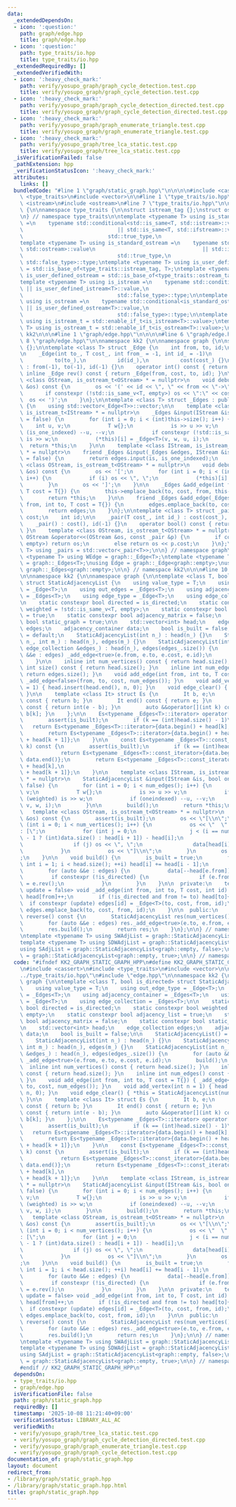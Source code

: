 ```yaml
---
data:
  _extendedDependsOn:
  - icon: ':question:'
    path: graph/edge.hpp
    title: graph/edge.hpp
  - icon: ':question:'
    path: type_traits/io.hpp
    title: type_traits/io.hpp
  _extendedRequiredBy: []
  _extendedVerifiedWith:
  - icon: ':heavy_check_mark:'
    path: verify/yosupo_graph/graph_cycle_detection.test.cpp
    title: verify/yosupo_graph/graph_cycle_detection.test.cpp
  - icon: ':heavy_check_mark:'
    path: verify/yosupo_graph/graph_cycle_detection_directed.test.cpp
    title: verify/yosupo_graph/graph_cycle_detection_directed.test.cpp
  - icon: ':heavy_check_mark:'
    path: verify/yosupo_graph/graph_enumerate_triangle.test.cpp
    title: verify/yosupo_graph/graph_enumerate_triangle.test.cpp
  - icon: ':heavy_check_mark:'
    path: verify/yosupo_graph/tree_lca_static.test.cpp
    title: verify/yosupo_graph/tree_lca_static.test.cpp
  _isVerificationFailed: false
  _pathExtension: hpp
  _verificationStatusIcon: ':heavy_check_mark:'
  attributes:
    links: []
  bundledCode: "#line 1 \"graph/static_graph.hpp\"\n\n\n\n#include <cassert>\n#include\
    \ <type_traits>\n#include <vector>\n\n#line 1 \"type_traits/io.hpp\"\n\n\n\n#include\
    \ <istream>\n#include <ostream>\n#line 7 \"type_traits/io.hpp\"\n\nnamespace kk2\
    \ {\n\nnamespace type_traits {\n\nstruct istream_tag {};\nstruct ostream_tag {};\n\
    \n} // namespace type_traits\n\ntemplate <typename T> using is_standard_istream\
    \ =\n    typename std::conditional<std::is_same<T, std::istream>::value\n    \
    \                              || std::is_same<T, std::ifstream>::value,\n   \
    \                           std::true_type,\n                              std::false_type>::type;\n\
    template <typename T> using is_standard_ostream =\n    typename std::conditional<std::is_same<T,\
    \ std::ostream>::value\n                                  || std::is_same<T, std::ofstream>::value,\n\
    \                              std::true_type,\n                             \
    \ std::false_type>::type;\ntemplate <typename T> using is_user_defined_istream\
    \ = std::is_base_of<type_traits::istream_tag, T>;\ntemplate <typename T> using\
    \ is_user_defined_ostream = std::is_base_of<type_traits::ostream_tag, T>;\n\n\
    template <typename T> using is_istream =\n    typename std::conditional<is_standard_istream<T>::value\
    \ || is_user_defined_istream<T>::value,\n                              std::true_type,\n\
    \                              std::false_type>::type;\n\ntemplate <typename T>\
    \ using is_ostream =\n    typename std::conditional<is_standard_ostream<T>::value\
    \ || is_user_defined_ostream<T>::value,\n                              std::true_type,\n\
    \                              std::false_type>::type;\n\ntemplate <typename T>\
    \ using is_istream_t = std::enable_if_t<is_istream<T>::value>;\ntemplate <typename\
    \ T> using is_ostream_t = std::enable_if_t<is_ostream<T>::value>;\n\n} // namespace\
    \ kk2\n\n\n#line 1 \"graph/edge.hpp\"\n\n\n\n#line 6 \"graph/edge.hpp\"\n\n#line\
    \ 8 \"graph/edge.hpp\"\n\nnamespace kk2 {\n\nnamespace graph {\n\nstruct empty\
    \ {};\n\ntemplate <class T> struct _Edge {\n    int from, to, id;\n    T cost;\n\
    \n    _Edge(int to_, T cost_, int from_ = -1, int id_ = -1)\n        : from(from_),\n\
    \          to(to_),\n          id(id_),\n          cost(cost_) {}\n    _Edge()\
    \ : from(-1), to(-1), id(-1) {}\n    operator int() const { return to; }\n   \
    \ inline _Edge rev() const { return _Edge(from, cost, to, id); }\n\n    template\
    \ <class OStream, is_ostream_t<OStream> * = nullptr>\n    void debug_output(OStream\
    \ &os) const {\n        os << '(' << id << \", \" << from << \"->\" << to;\n \
    \       if constexpr (!std::is_same_v<T, empty>) os << \":\" << cost;\n      \
    \  os << ')';\n    }\n};\n\ntemplate <class T> struct _Edges : public std::vector<_Edge<T>>\
    \ {\n    using std::vector<_Edge<T>>::vector;\n\n    template <class IStream,\
    \ is_istream_t<IStream> * = nullptr>\n    _Edges &input(IStream &is, bool is_one_indexed\
    \ = false) {\n        for (int i = 0; i < (int)this->size(); i++) {\n        \
    \    int u, v;\n            T w{};\n            is >> u >> v;\n            if\
    \ (is_one_indexed) --u, --v;\n            if constexpr (!std::is_same_v<T, empty>)\
    \ is >> w;\n            (*this)[i] = _Edge<T>(v, w, u, i);\n        }\n      \
    \  return *this;\n    }\n\n    template <class IStream, is_istream_t<IStream>\
    \ * = nullptr>\n    friend _Edges &input(_Edges &edges, IStream &is, bool is_one_indexed\
    \ = false) {\n        return edges.input(is, is_one_indexed);\n    }\n\n    template\
    \ <class OStream, is_ostream_t<OStream> * = nullptr>\n    void debug_output(OStream\
    \ &os) const {\n        os << '[';\n        for (int i = 0; i < (int)this->size();\
    \ i++) {\n            if (i) os << \", \";\n            (*this)[i].debug_output(os);\n\
    \        }\n        os << ']';\n    }\n\n    _Edges &add_edge(int from, int to,\
    \ T cost = T{}) {\n        this->emplace_back(to, cost, from, this->size());\n\
    \        return *this;\n    }\n\n    friend _Edges &add_edge(_Edges &edges, int\
    \ from, int to, T cost = T{}) {\n        edges.emplace_back(to, cost, from, edges.size());\n\
    \        return edges;\n    }\n};\n\ntemplate <class T> struct _pair {\n    T\
    \ cost;\n    int id;\n\n    _pair(T cost_, int id_) : cost(cost_), id(id_) {}\n\
    \    _pair() : cost(), id(-1) {}\n    operator bool() const { return id != -1;\
    \ }\n    template <class OStream, is_ostream_t<OStream> * = nullptr>\n    friend\
    \ OStream &operator<<(OStream &os, const _pair &p) {\n        if constexpr (std::is_same_v<T,\
    \ empty>) return os;\n        else return os << p.cost;\n    }\n};\ntemplate <class\
    \ T> using _pairs = std::vector<_pair<T>>;\n\n} // namespace graph\n\ntemplate\
    \ <typename T> using WEdge = graph::_Edge<T>;\ntemplate <typename T> using WEdges\
    \ = graph::_Edges<T>;\nusing Edge = graph::_Edge<graph::empty>;\nusing Edges =\
    \ graph::_Edges<graph::empty>;\n\n} // namespace kk2\n\n\n#line 10 \"graph/static_graph.hpp\"\
    \n\nnamespace kk2 {\n\nnamespace graph {\n\ntemplate <class T, bool is_directed>\
    \ struct StaticAdjacencyList {\n    using value_type = T;\n    using out_edge_type\
    \ = _Edge<T>;\n    using out_edges = _Edges<T>;\n    using adjacency_container\
    \ = _Edges<T>;\n    using edge_type = _Edge<T>;\n    using edge_collection = _Edges<T>;\n\
    \n    static constexpr bool directed = is_directed;\n    static constexpr bool\
    \ weighted = !std::is_same_v<T, empty>;\n    static constexpr bool adjacency_list\
    \ = true;\n    static constexpr bool adjacency_matrix = false;\n    static constexpr\
    \ bool static_graph = true;\n\n    std::vector<int> head;\n    edge_collection\
    \ edges;\n    adjacency_container data;\n    bool is_built = false;\n\n    StaticAdjacencyList()\
    \ = default;\n    StaticAdjacencyList(int n_) : head(n_) {}\n    StaticAdjacencyList(int\
    \ n_, int m_) : head(n_), edges(m_) {}\n    StaticAdjacencyList(int n_, const\
    \ edge_collection &edges_) : head(n_), edges(edges_.size()) {\n        for (auto\
    \ &&e : edges) _add_edge<true>(e.from, e.to, e.cost, e.id);\n        build();\n\
    \    }\n\n    inline int num_vertices() const { return head.size(); }\n    inline\
    \ int size() const { return head.size(); }\n    inline int num_edges() const {\
    \ return edges.size(); }\n    void add_edge(int from, int to, T cost = T{}) {\
    \ _add_edge<false>(from, to, cost, num_edges()); }\n    void add_vertex(int n\
    \ = 1) { head.insert(head.end(), n, 0); }\n    void edge_clear() { *this = StaticAdjacencyList(num_vertices());\
    \ }\n\n    template <class It> struct Es {\n        It b, e;\n        It begin()\
    \ const { return b; }\n        It end() const { return e; }\n        int size()\
    \ const { return int(e - b); }\n        auto &&operator[](int k) const { return\
    \ b[k]; }\n    };\n\n    Es<typename _Edges<T>::iterator> operator[](int k) {\n\
    \        assert(is_built);\n        if (k == (int)head.size() - 1)\n         \
    \   return Es<typename _Edges<T>::iterator>{data.begin() + head[k], data.end()};\n\
    \        return Es<typename _Edges<T>::iterator>{data.begin() + head[k], data.begin()\
    \ + head[k + 1]};\n    }\n\n    const Es<typename _Edges<T>::const_iterator> operator[](int\
    \ k) const {\n        assert(is_built);\n        if (k == (int)head.size() - 1)\n\
    \            return Es<typename _Edges<T>::const_iterator>{data.begin() + head[k],\
    \ data.end()};\n        return Es<typename _Edges<T>::const_iterator>{data.begin()\
    \ + head[k],\n                                                      data.begin()\
    \ + head[k + 1]};\n    }\n\n    template <class IStream, is_istream_t<IStream>\
    \ * = nullptr>\n    StaticAdjacencyList &input(IStream &is, bool oneindexed =\
    \ false) {\n        for (int i = 0; i < num_edges(); i++) {\n            int u,\
    \ v;\n            T w{};\n            is >> u >> v;\n            if constexpr\
    \ (weighted) is >> w;\n            if (oneindexed) --u, --v;\n            _add_edge<true>(u,\
    \ v, w, i);\n        }\n\n        build();\n        return *this;\n    }\n\n \
    \   template <class OStream, is_ostream_t<OStream> * = nullptr>\n    void debug_output(OStream\
    \ &os) const {\n        assert(is_built);\n        os << \"[\\n\";\n        for\
    \ (int i = 0; i < num_vertices(); i++) {\n            os << \"  \" << i << \"\
    : [\";\n            for (int j = 0;\n                 j < (i == num_vertices()\
    \ - 1 ? (int)data.size() : head[i + 1]) - head[i];\n                 j++) {\n\
    \                if (j) os << \", \";\n                data[head[i] + j].debug_output(os);\n\
    \            }\n            os << \"]\\n\";\n        }\n        os << \"]\\n\"\
    ;\n    }\n\n    void build() {\n        is_built = true;\n        for (unsigned\
    \ int i = 1; i < head.size(); ++i) head[i] += head[i - 1];\n        data.resize(head.back());\n\
    \        for (auto &&e : edges) {\n            data[--head[e.from]] = e;\n   \
    \         if constexpr (!is_directed) {\n                if (e.from != e.to) data[--head[e.to]]\
    \ = e.rev();\n            }\n        }\n    }\n\n  private:\n    template <bool\
    \ update = false> void _add_edge(int from, int to, T cost, int id) {\n       \
    \ head[from]++;\n        if (!is_directed and from != to) head[to]++;\n      \
    \  if constexpr (update) edges[id] = _Edge<T>(to, cost, from, id);\n        else\
    \ edges.emplace_back(to, cost, from, id);\n    }\n\n  public:\n    StaticAdjacencyList\
    \ reverse() const {\n        StaticAdjacencyList res(num_vertices(), num_edges());\n\
    \        for (auto &&e : edges) res._add_edge<true>(e.to, e.from, e.cost, e.id);\n\
    \        res.build();\n        return res;\n    }\n};\n\n} // namespace graph\n\
    \ntemplate <typename T> using SWAdjList = graph::StaticAdjacencyList<T, false>;\n\
    template <typename T> using SDWAdjList = graph::StaticAdjacencyList<T, true>;\n\
    using SAdjList = graph::StaticAdjacencyList<graph::empty, false>;\nusing SDAdjList\
    \ = graph::StaticAdjacencyList<graph::empty, true>;\n\n} // namespace kk2\n\n\n"
  code: "#ifndef KK2_GRAPH_STATIC_GRAPH_HPP\n#define KK2_GRAPH_STATIC_GRAPH_HPP 1\n\
    \n#include <cassert>\n#include <type_traits>\n#include <vector>\n\n#include \"\
    ../type_traits/io.hpp\"\n#include \"edge.hpp\"\n\nnamespace kk2 {\n\nnamespace\
    \ graph {\n\ntemplate <class T, bool is_directed> struct StaticAdjacencyList {\n\
    \    using value_type = T;\n    using out_edge_type = _Edge<T>;\n    using out_edges\
    \ = _Edges<T>;\n    using adjacency_container = _Edges<T>;\n    using edge_type\
    \ = _Edge<T>;\n    using edge_collection = _Edges<T>;\n\n    static constexpr\
    \ bool directed = is_directed;\n    static constexpr bool weighted = !std::is_same_v<T,\
    \ empty>;\n    static constexpr bool adjacency_list = true;\n    static constexpr\
    \ bool adjacency_matrix = false;\n    static constexpr bool static_graph = true;\n\
    \n    std::vector<int> head;\n    edge_collection edges;\n    adjacency_container\
    \ data;\n    bool is_built = false;\n\n    StaticAdjacencyList() = default;\n\
    \    StaticAdjacencyList(int n_) : head(n_) {}\n    StaticAdjacencyList(int n_,\
    \ int m_) : head(n_), edges(m_) {}\n    StaticAdjacencyList(int n_, const edge_collection\
    \ &edges_) : head(n_), edges(edges_.size()) {\n        for (auto &&e : edges)\
    \ _add_edge<true>(e.from, e.to, e.cost, e.id);\n        build();\n    }\n\n  \
    \  inline int num_vertices() const { return head.size(); }\n    inline int size()\
    \ const { return head.size(); }\n    inline int num_edges() const { return edges.size();\
    \ }\n    void add_edge(int from, int to, T cost = T{}) { _add_edge<false>(from,\
    \ to, cost, num_edges()); }\n    void add_vertex(int n = 1) { head.insert(head.end(),\
    \ n, 0); }\n    void edge_clear() { *this = StaticAdjacencyList(num_vertices());\
    \ }\n\n    template <class It> struct Es {\n        It b, e;\n        It begin()\
    \ const { return b; }\n        It end() const { return e; }\n        int size()\
    \ const { return int(e - b); }\n        auto &&operator[](int k) const { return\
    \ b[k]; }\n    };\n\n    Es<typename _Edges<T>::iterator> operator[](int k) {\n\
    \        assert(is_built);\n        if (k == (int)head.size() - 1)\n         \
    \   return Es<typename _Edges<T>::iterator>{data.begin() + head[k], data.end()};\n\
    \        return Es<typename _Edges<T>::iterator>{data.begin() + head[k], data.begin()\
    \ + head[k + 1]};\n    }\n\n    const Es<typename _Edges<T>::const_iterator> operator[](int\
    \ k) const {\n        assert(is_built);\n        if (k == (int)head.size() - 1)\n\
    \            return Es<typename _Edges<T>::const_iterator>{data.begin() + head[k],\
    \ data.end()};\n        return Es<typename _Edges<T>::const_iterator>{data.begin()\
    \ + head[k],\n                                                      data.begin()\
    \ + head[k + 1]};\n    }\n\n    template <class IStream, is_istream_t<IStream>\
    \ * = nullptr>\n    StaticAdjacencyList &input(IStream &is, bool oneindexed =\
    \ false) {\n        for (int i = 0; i < num_edges(); i++) {\n            int u,\
    \ v;\n            T w{};\n            is >> u >> v;\n            if constexpr\
    \ (weighted) is >> w;\n            if (oneindexed) --u, --v;\n            _add_edge<true>(u,\
    \ v, w, i);\n        }\n\n        build();\n        return *this;\n    }\n\n \
    \   template <class OStream, is_ostream_t<OStream> * = nullptr>\n    void debug_output(OStream\
    \ &os) const {\n        assert(is_built);\n        os << \"[\\n\";\n        for\
    \ (int i = 0; i < num_vertices(); i++) {\n            os << \"  \" << i << \"\
    : [\";\n            for (int j = 0;\n                 j < (i == num_vertices()\
    \ - 1 ? (int)data.size() : head[i + 1]) - head[i];\n                 j++) {\n\
    \                if (j) os << \", \";\n                data[head[i] + j].debug_output(os);\n\
    \            }\n            os << \"]\\n\";\n        }\n        os << \"]\\n\"\
    ;\n    }\n\n    void build() {\n        is_built = true;\n        for (unsigned\
    \ int i = 1; i < head.size(); ++i) head[i] += head[i - 1];\n        data.resize(head.back());\n\
    \        for (auto &&e : edges) {\n            data[--head[e.from]] = e;\n   \
    \         if constexpr (!is_directed) {\n                if (e.from != e.to) data[--head[e.to]]\
    \ = e.rev();\n            }\n        }\n    }\n\n  private:\n    template <bool\
    \ update = false> void _add_edge(int from, int to, T cost, int id) {\n       \
    \ head[from]++;\n        if (!is_directed and from != to) head[to]++;\n      \
    \  if constexpr (update) edges[id] = _Edge<T>(to, cost, from, id);\n        else\
    \ edges.emplace_back(to, cost, from, id);\n    }\n\n  public:\n    StaticAdjacencyList\
    \ reverse() const {\n        StaticAdjacencyList res(num_vertices(), num_edges());\n\
    \        for (auto &&e : edges) res._add_edge<true>(e.to, e.from, e.cost, e.id);\n\
    \        res.build();\n        return res;\n    }\n};\n\n} // namespace graph\n\
    \ntemplate <typename T> using SWAdjList = graph::StaticAdjacencyList<T, false>;\n\
    template <typename T> using SDWAdjList = graph::StaticAdjacencyList<T, true>;\n\
    using SAdjList = graph::StaticAdjacencyList<graph::empty, false>;\nusing SDAdjList\
    \ = graph::StaticAdjacencyList<graph::empty, true>;\n\n} // namespace kk2\n\n\
    #endif // KK2_GRAPH_STATIC_GRAPH_HPP\n"
  dependsOn:
  - type_traits/io.hpp
  - graph/edge.hpp
  isVerificationFile: false
  path: graph/static_graph.hpp
  requiredBy: []
  timestamp: '2025-10-08 11:21:40+09:00'
  verificationStatus: LIBRARY_ALL_AC
  verifiedWith:
  - verify/yosupo_graph/tree_lca_static.test.cpp
  - verify/yosupo_graph/graph_cycle_detection_directed.test.cpp
  - verify/yosupo_graph/graph_enumerate_triangle.test.cpp
  - verify/yosupo_graph/graph_cycle_detection.test.cpp
documentation_of: graph/static_graph.hpp
layout: document
redirect_from:
- /library/graph/static_graph.hpp
- /library/graph/static_graph.hpp.html
title: graph/static_graph.hpp
---
```

